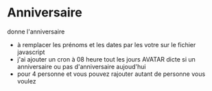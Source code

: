 # Anniversaire
 donne l'anniversaire
- à remplacer les prénoms et les dates par les votre sur le fichier javascript
- j'ai ajouter un cron à 08 heure tout les jours AVATAR dicte si un anniversaire ou pas d'anniversaire aujoud'hui
- pour 4 personne et vous pouvez rajouter autant de personne vous voulez
